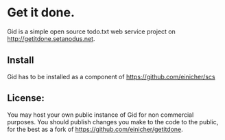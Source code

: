 Get it done.
============
Gid is a simple open source todo.txt web service project on http://getitdone.setanodus.net.

Install
-------
Gid has to be installed as a component of https://github.com/einicher/scs

License:
--------
You may host your own public instance of Gid for non commercial purposes.
You should publish changes you make to the code to the public, for the best as a fork of https://github.com/einicher/getitdone.
